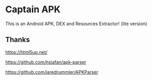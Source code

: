 # Captain APK

This is an Android APK, DEX and Resources Extractor! (lite version)

## Thanks

https://html5up.net/

https://github.com/hsiafan/apk-parser

https://github.com/jaredrummler/APKParser
